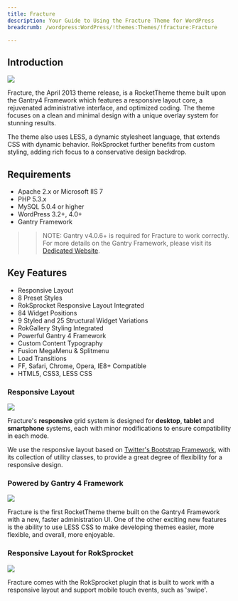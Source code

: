 ```yaml
---
title: Fracture
description: Your Guide to Using the Fracture Theme for WordPress
breadcrumb: /wordpress:WordPress/!themes:Themes/!fracture:Fracture

---
```


Introduction
-----

![][fracture]

Fracture, the April 2013 theme release, is a RocketTheme theme built upon the Gantry4 Framework which features a responsive layout core, a rejuvenated administrative interface, and optimized coding. The theme focuses on a clean and minimal design with a unique overlay system for stunning results.

The theme also uses LESS, a dynamic stylesheet language, that extends CSS with dynamic behavior. RokSprocket further benefits from custom styling, adding rich focus to a conservative design backdrop.

Requirements
-----

* Apache 2.x or Microsoft IIS 7
* PHP 5.3.x
* MySQL 5.0.4 or higher
* WordPress 3.2+, 4.0+
* Gantry Framework

>> NOTE: Gantry v4.0.6+ is required for Fracture to work correctly. For more details on the Gantry Framework, please visit its [Dedicated Website][gantry].

Key Features
-----

* Responsive Layout
* 8 Preset Styles
* RokSprocket Responsive Layout Integrated
* 84 Widget Positions
* 9 Styled and 25 Structural Widget Variations
* RokGallery Styling Integrated
* Powerful Gantry 4 Framework
* Custom Content Typography
* Fusion MegaMenu & Splitmenu
* Load Transitions
* FF, Safari, Chrome, Opera, IE8+ Compatible
* HTML5, CSS3, LESS CSS

### Responsive Layout

![][responsive]

Fracture's **responsive** grid system is designed for **desktop**, **tablet** and **smartphone** systems, each with minor modifications to ensure compatibility in each mode.

We use the responsive layout based on [Twitter's Bootstrap Framework][bootstrap], with its collection of utility classes, to provide a great degree of flexibility for a responsive design.

### Powered by Gantry 4 Framework

![][gantry4]

Fracture is the first RocketTheme theme built on the Gantry4 Framework with a new, faster administration UI. One of the other exciting new features is the ability to use LESS CSS to make developing themes easier, more flexible, and overall, more enjoyable.

### Responsive Layout for RokSprocket

![][sprocket]

Fracture comes with the RokSprocket plugin that is built to work with a responsive layout and support mobile touch events, such as 'swipe'.

[gantry]: http://www.gantry-framework.org/
[gantry_install]: ../../start/gantry.md
[download]: http://www.rockettheme.com/wordpress-downloads/club/3516-Fracture
[fracture]: assets/wp_fracture.jpg
[responsive]: assets/responsive.jpg
[sprocket]: assets/roksprocket.jpg
[gantry4]: assets/gantry4.jpg
[bootstrap]: http://twitter.github.com/bootstrap/